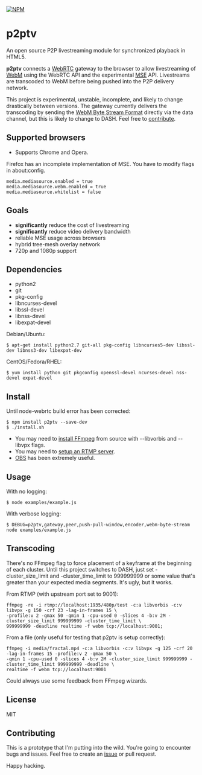 [![NPM](https://nodei.co/npm/p2ptv.png?downloads=true&stars=true)](https://nodei.co/npm/p2ptv/)

# p2ptv
An open source P2P livestreaming module for synchronized playback in HTML5.

**p2ptv** connects a [WebRTC](http://www.webrtc.org/) gateway to the browser to
allow livestreaming of [WebM](http://www.webmproject.org/) using the WebRTC API 
and the experimental [MSE](https://w3c.github.io/media-source/) API. Livestreams
are transcoded to WebM before being pushed into the P2P delivery network.

This project is experimental, unstable, incomplete, and likely to change drastically between versions.
The gateway currently delivers the transcoding by sending the [WebM Byte Stream Format](https://w3c.github.io/media-source/webm-byte-stream-format.html) directly via the data channel, but this is likely to change to DASH. Feel free to [contribute](#contributing).

## Supported browsers
- Supports Chrome and Opera.

Firefox has an incomplete implementation of MSE. You have to modify flags in about:config.
```
media.mediasource.enabled = true
media.mediasource.webm.enabled = true
media.mediasource.whitelist = false
```

## Goals
- **significantly** reduce the cost of livestreaming
- **significantly** reduce video delivery bandwidth
- reliable MSE usage across browsers
- hybrid tree-mesh overlay network
- 720p and 1080p support

## Dependencies
- python2
- git 
- pkg-config
- libncurses-devel
- libssl-devel
- libnss-devel
- libexpat-devel

Debian/Ubuntu:
```
$ apt-get install python2.7 git-all pkg-config libncurses5-dev libssl-dev libnss3-dev libexpat-dev
```

CentOS/Fedora/RHEL:
```
$ yum install python git pkgconfig openssl-devel ncurses-devel nss-devel expat-devel
```

## Install
Until node-webrtc build error has been corrected:
```
$ npm install p2ptv --save-dev
$ ./install.sh
```

- You may need to [install FFmpeg](https://trac.ffmpeg.org/wiki/CompilationGuide) from source with --libvorbis and --libvpx flags.
- You may need to [setup an RTMP server](https://obsproject.com/forum/resources/how-to-set-up-your-own-private-rtmp-server-using-nginx.50/).
- [OBS](https://obsproject.com/download#linux) has been extremely useful. 

## Usage
With no logging:
```
$ node examples/example.js
```

With verbose logging:
```
$ DEBUG=p2ptv,gateway,peer,push-pull-window,encoder,webm-byte-stream node examples/example.js
```

## Transcoding
There's no FFmpeg flag to force placement of a keyframe at the beginning of each cluster.
Until this project switches to DASH, just set -cluster_size_limit and -cluster_time_limit 
to 999999999 or some value that's greater than your expected media segments. It's ugly, but it works.

From RTMP (with upstream port set to 9001):
```
ffmpeg -re -i rtmp://localhost:1935/480p/test -c:a libvorbis -c:v libvpx -g 150 -crf 23 -lag-in-frames 15 \
-profile:v 2 -qmax 50 -qmin 1 -cpu-used 0 -slices 4 -b:v 2M -cluster_size_limit 999999999 -cluster_time_limit \
999999999 -deadline realtime -f webm tcp://localhost:9001;
```

From a file (only useful for testing that p2ptv is setup correctly):
```
ffmpeg -i media/fractal.mp4 -c:a libvorbis -c:v libvpx -g 125 -crf 20 -lag-in-frames 15 -profile:v 2 -qmax 50 \
-qmin 1 -cpu-used 0 -slices 4 -b:v 2M -cluster_size_limit 999999999 -cluster_time_limit 999999999 -deadline \
realtime -f webm tcp://localhost:9001
```

Could always use some feedback from FFmpeg wizards.

## License
MIT

## Contributing
This is a prototype that I'm putting into the wild. You're going to encounter bugs and issues.
Feel free to create an [issue](https://github.com/siphontv/p2ptv/issues) or pull request.

Happy hacking.
